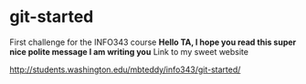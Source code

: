 # git-started
First challenge for the INFO343 course
**Hello TA, I hope you read this super nice polite message I am writing you**
Link to my sweet website

http://students.washington.edu/mbteddy/info343/git-started/